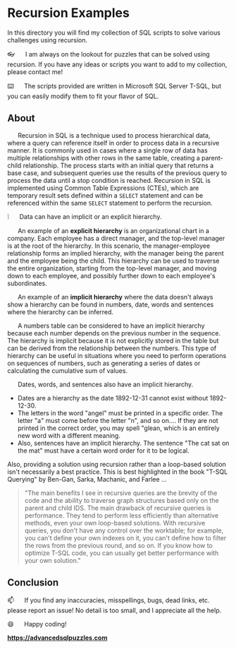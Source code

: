 # Recursion Examples

In this directory you will find my collection of SQL scripts to solve various challenges using recursion.    

👓&nbsp;&nbsp;&nbsp;&nbsp;&nbsp;&nbsp;I am always on the lookout for puzzles that can be solved using recursion.  If you have any ideas or scripts you want to add to my collection, please contact me!

:keyboard:&nbsp;&nbsp;&nbsp;&nbsp;&nbsp;&nbsp;The scripts provided are written in Microsoft SQL Server T-SQL, but you can easily modify them to fit your flavor of SQL.


## About

&nbsp;&nbsp;&nbsp;&nbsp;&nbsp;&nbsp;Recursion in SQL is a technique used to process hierarchical data, where a query can reference itself in order to process data in a recursive manner. It is commonly used in cases where a single row of data has multiple relationships with other rows in the same table, creating a parent-child relationship. The process starts with an initial query that returns a base case, and subsequent queries use the results of the previous query to process the data until a stop condition is reached. Recursion in SQL is implemented using Common Table Expressions (CTEs), which are temporary result sets defined within a `SELECT` statement and can be referenced within the same `SELECT` statement to perform the recursion.

❕&nbsp;&nbsp;&nbsp;&nbsp;&nbsp;&nbsp;Data can have an implicit or an explicit hierarchy.  

&nbsp;&nbsp;&nbsp;&nbsp;&nbsp;&nbsp;An example of an **explicit hierarchy** is an organizational chart in a company. Each employee has a direct manager, and the top-level manager is at the root of the hierarchy. In this scenario, the manager-employee relationship forms an implied hierarchy, with the manager being the parent and the employee being the child. This hierarchy can be used to traverse the entire organization, starting from the top-level manager, and moving down to each employee, and possibly further down to each employee's subordinates.


&nbsp;&nbsp;&nbsp;&nbsp;&nbsp;&nbsp;An example of an **implicit hierarchy** where the data doesn't always show a hierarchy can be found in numbers, date, words and sentences where the hierarchy can be inferred.

&nbsp;&nbsp;&nbsp;&nbsp;&nbsp;&nbsp;A numbers table can be considered to have an implicit hierarchy because each number depends on the previous number in the sequence. The hierarchy is implicit because it is not explicitly stored in the table but can be derived from the relationship between the numbers. This type of hierarchy can be useful in situations where you need to perform operations on sequences of numbers, such as generating a series of dates or calculating the cumulative sum of values.

&nbsp;&nbsp;&nbsp;&nbsp;&nbsp;&nbsp;Dates, words, and sentences also have an implicit hierarchy.

*  Dates are a hierarchy as the date 1892-12-31 cannot exist without 1892-12-30.
*  The letters in the word "angel" must be printed in a specific order.  The letter "a" must come before the letter "n", and so on....  If they are not printed in the correct order, you may spell "glean, which is an entirely new word with a different meaning.
*  Also, sentences have an implicit hierarchy.  The sentence "The cat sat on the mat" must have a certain word order for it to be logical. 

Also, providing a solution using recursion rather than a loop-based solution isn't necessarily a best practice.  This is best highlighted in the book "T-SQL Querying" by Ben-Gan, Sarka, Machanic, and Farlee ...

> "The main benefits I see in recursive queries are the brevity of the code and the ability to traverse graph structures based only on the parent and child IDS.  The main drawback of recursive queries is performance.   They tend to perform less efficiently than alternative methods, even your own loop-based solutions.   With recursive queries, you don't have any control over the worktable; for example, you can't define your own indexes on it, you can't define how to filter the rows from the previous round, and so on.  If you know how to optimize T-SQL code, you can usually get better performance with your own solution." 

## Conclusion

:mailbox:&nbsp;&nbsp;&nbsp;&nbsp;&nbsp;&nbsp;If you find any inaccuracies, misspellings, bugs, dead links, etc. please report an issue!  No detail is too small, and I appreciate all the help.

:smile:&nbsp;&nbsp;&nbsp;&nbsp;&nbsp;&nbsp;Happy coding!

**https://advancedsqlpuzzles.com**  
